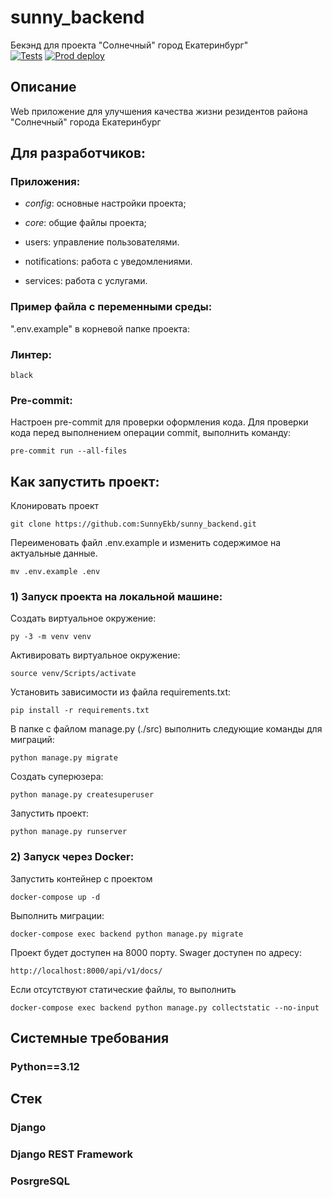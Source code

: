 # sunny_backend
Бекэнд для проекта "Солнечный" город Екатеринбург"</br>
[![Tests](https://github.com/SunnyEkb/sunny_backend/actions/workflows/sunny_ekb.yaml/badge.svg)](https://github.com/SunnyEkb/sunny_backend/actions/workflows/sunny_ekb.yaml/)
[![Prod deploy](https://github.com/SunnyEkb/sunny_backend/actions/workflows/prod_deploy.yaml/badge.svg)](https://github.com/SunnyEkb/sunny_backend/actions/workflows/prod_deploy.yaml/)

## Описание
Web приложение для улучшения качества жизни резидентов района "Солнечный" города Екатеринбург

## Для разработчиков:

### Приложения:
- _config_: основные настройки проекта;
- _core_: общие файлы проекта;

- users: управление пользователями.
- notifications: работа с уведомлениями.
- services: работа с услугами.

### Пример файла с переменными среды:
".env.example" в корневой папке проекта:

### Линтер:
`black`

### Pre-commit:
Настроен pre-commit для проверки оформления кода.
Для проверки кода перед выполнением операции commit, выполнить команду:

```
pre-commit run --all-files
```

## Как запустить проект:

Клонировать проект
```
git clone https://github.com:SunnyEkb/sunny_backend.git
```

Переименовать файл .env.example и изменить содержимое на актуальные данные.
```
mv .env.example .env
```

### 1) Запуск проекта на локальной машине:

Создать виртуальное окружение:
```
py -3 -m venv venv
```

Активировать виртуальное окружение:
```
source venv/Scripts/activate
```

Установить зависимости из файла requirements.txt:
```
pip install -r requirements.txt
```

В папке с файлом manage.py (./src) выполнить следующие команды для миграций:
```
python manage.py migrate
```

Создать суперюзера:
```
python manage.py createsuperuser
```

Запустить проект:
```
python manage.py runserver
```

### 2) Запуск через Docker:
Запустить контейнер c проектом
```
docker-compose up -d
```

Выполнить миграции:
```
docker-compose exec backend python manage.py migrate
```

Проект будет доступен на 8000 порту.
Swager доступен по адресу:
```
http://localhost:8000/api/v1/docs/
```

Если отсутствуют статические файлы, то выполнить
```
docker-compose exec backend python manage.py collectstatic --no-input
```

## Системные требования
### Python==3.12

## Стек
### Django
### Django REST Framework
### PosrgreSQL
